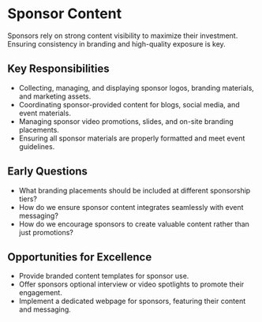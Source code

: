 # Sponsor Content

Sponsors rely on strong content visibility to maximize their investment. Ensuring consistency in branding and high-quality exposure is key.

## Key Responsibilities
- Collecting, managing, and displaying sponsor logos, branding materials, and marketing assets.
- Coordinating sponsor-provided content for blogs, social media, and event materials.
- Managing sponsor video promotions, slides, and on-site branding placements.
- Ensuring all sponsor materials are properly formatted and meet event guidelines.

## Early Questions
- What branding placements should be included at different sponsorship tiers?
- How do we ensure sponsor content integrates seamlessly with event messaging?
- How do we encourage sponsors to create valuable content rather than just promotions?

## Opportunities for Excellence
- Provide branded content templates for sponsor use.
- Offer sponsors optional interview or video spotlights to promote their engagement.
- Implement a dedicated webpage for sponsors, featuring their content and messaging.